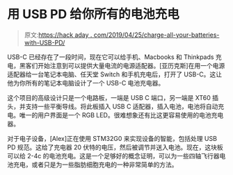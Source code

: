 # 用 USB PD 给你所有的电池充电

> 原文:[https://hack aday . com/2019/04/25/charge-all-your-batteries-with-USB-PD/](https://hackaday.com/2019/04/25/charge-all-your-batteries-with-usb-pd/)

USB-C 已经存在了一段时间，现在它可以给手机、Macbooks 和 Thinkpads 充电，黑客们开始注意到可以提供大量电流的电源适配器。[亚历克斯]在用一个电源适配器给一台笔记本电脑、任天堂 Switch 和手机充电后，打开了 USB-C。这让他为你所有的笔记本电脑设计了一个 USB-C 电池充电器。

这个项目的高级设计只是一个电路板，一端是 USB C 端口，另一端是 XT60 插头，并支持一些平衡导线。将此板插入 USB C 适配器，插入电池，电池将自动充电。唯一的用户界面是一个 RGB LED。很难想象还有比这更容易使用的电池充电器。

对于电子设备，[Alex]正在使用 STM32G0 来实现设备的智能，包括处理 USB PD 规范。这给了充电器 20 伏特的电压，然后被调节并送入电池。现在，这块板可以给 2-4c 的电池充电。这是一个足够好的概念证明，可以为一些四轴飞行器电池充电，或者只是为一些脂肪细胞充电的一种非常简单的方法。